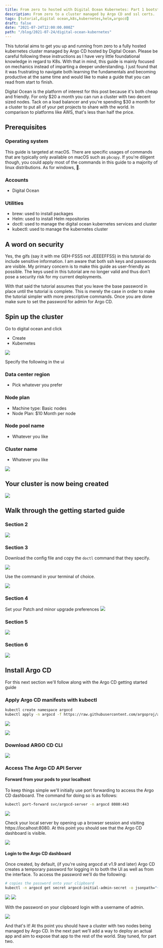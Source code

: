```yaml
---
title: From zero to hosted with Digital Ocean Kubernetes: Part 1 bootstrapping Argo CD
description: From zero to a cluster managed by Argo CD and ssl certs.
tags: [tutorial,digital ocean,k8s,kubernetes,helm,argocd]
draft: false
date: "2021-07-24T12:00:00.000Z"
path: "/blog/2021-07-24/digital-ocean-kubernetes"
---
```


This tutorial aims to get you up and running from zero to a fully hosted kubernetes cluster managed by Argo CD hosted by 
Digital Ocean. Please be careful following these instructions as I have very little foundational knowledge in regard to
K8s. With that in mind, this guide is mainly focused on mechanics instead of imparting a deeper understanding. I 
just found that it was frustrating to navigate both learning the fundamentals and becoming productive at the same time
and would like to make a guide that you can read from start to finish.

Digital Ocean is the platform of interest for this post because it's both cheap and friendly. For only \$20 a month you 
can run a cluster with two decent sized nodes. Tack on a load balancer and you're spending \$30 a month for a cluster to 
put all of your pet projects to share with the world. In comparison to platforms like AWS, that's less than half the 
price.

## Prerequisites

### Operating system

This guide is targeted at macOS. There are specific usages of commands that are typically only available on macOS such
as `pbcopy`. If you're diligent though, you could apply most of the commands in this guide to a majority of linux
distributions. As for windows, 🤷.

### Accounts

- Digital Ocean

[comment]: <> (- GitHub)

### Utilities

- brew: used to install packages
- Helm: used to install Helm repositories
- doctl: used to manage the digital ocean kubernetes services and cluster
- kubectl: used to manage the kubernetes cluster

## A word on security

Yes, the gifs (say it with me GEH-FSSS not JEEEEFFSS) in this tutorial do include sensitive information. I am aware 
that both ssh keys and passwords are visible. My primary concern is to make this guide as user-friendly as possible. 
The keys used in this tutorial are no longer valid and thus don't pose a security risk for my current deployments.

With that said the tutorial assumes that you leave the base password in place until the tutorial is complete. This
is merely the case in order to make the tutorial simpler with more prescriptive commands. Once you are done make
sure to set the password for admin for Argo CD.

## Spin up the cluster

Go to digital ocean and click
- Create
- Kubernetes

![](./part-1/create-cluster.gif)

Specify the following in the ui

### Data center region

- Pick whatever you prefer

### Node plan

- Machine type: Basic nodes
- Node Plan: \$10 Month per node
    
### Node pool name

- Whatever you like

### Cluster name

- Whatever you like
    
![](./part-1/name-cluster-and-pools.gif)

## Your cluster is now being created

![](part-1/wait-for-cluster.gif)

## Walk through the getting started guide

### Section 2

![](part-1/do-step-2.gif)

### Section 3 

Download the config file and copy the `doctl` command that they specify.

![](part-1/do-step-3.gif)

Use the command in your terminal of choice.

![](part-1/do-step-3-1.gif)

### Section 4

Set your Patch and minor upgrade preferences
![](part-1/do-step-4.gif)

### Section 5

![](part-1/do-step-5.gif)

### Section 6

![](part-1/do-step-6.gif)

## Install Argo CD

For this next section we'll follow along with the Argo CD getting started guide

### Apply Argo CD manifests with kubectl

```bash
kubectl create namespace argocd
kubectl apply -n argocd -f https://raw.githubusercontent.com/argoproj/argo-cd/stable/manifests/install.yaml
```

![](part-2/guide-step-1.gif)

![](part-2/apply-argo.gif)

### Download ARGO CD CLI

![](part-2/guide-step-2.gif)

### Access The Argo CD API Server

#### Forward from your pods to your localhost

To keep things simple we'll initially use port forwarding to access the Argo CD dashboard. The command for doing so
is as follows:

```bash
kubectl port-forward svc/argocd-server -n argocd 8080:443
```

![](part-2/cli-forward-port.gif)

Check your local server by opening up a browser session and visiting https://localhost:8080. At this point you
should see that the Argo CD dashboard is visible.

![](part-2/check-local-server.gif)

#### Login to the Argo CD dashboard

Once created, by default, (if you're using argocd at v1.9 and later) Argo CD creates a temporary password for 
logging in to both the UI as well as from the interface. To access the password we'll do the following:

```bash
# copies the password onto your clipboard
kubectl -n argocd get secret argocd-initial-admin-secret -o jsonpath="{.data.password}" | base64 -d | pbcopy
```

![](part-2/guide-step-4.gif)
![](part-2/get-password.gif)

With the password on your clipboard login with a username of admin.

![](part-2/login.gif)


And that's it! At ths point you should have a cluster with two nodes being managed by Argo CD. In the next part
we'll add a way to deploy an actual app and aim to expose that app to the rest of the world. Stay tuned, for part two.